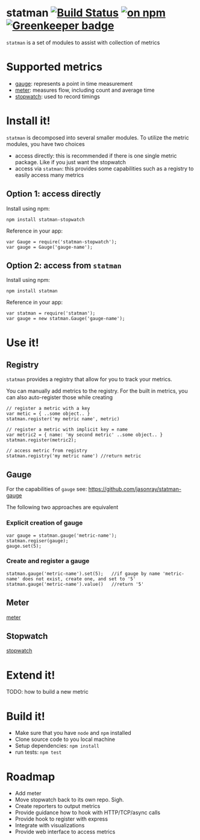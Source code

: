 # statman [![Build Status](https://travis-ci.org/jasonray/statman.svg?branch=master)](https://travis-ci.org/jasonray/statman) [![on npm](http://img.shields.io/npm/v/statman.svg?style=flat)](https://www.npmjs.org/package/statman) [![Greenkeeper badge](https://badges.greenkeeper.io/jasonray/statman.svg)](https://greenkeeper.io/)
`statman` is a set of modules to assist with collection of metrics

# Supported metrics
* [gauge](https://github.com/jasonray/statman-gauge): represents a point in time measurement
* [meter](https://github.com/jasonray/statman-meter): measures flow, including count and average time
* [stopwatch](https://github.com/jasonray/statman-stopwatch): used to record timings

# Install it!
`statman` is decomposed into several smaller modules.  To utilize the metric modules, you have two choices
* access directly: this is recommended if there is one single metric package.  Like if you just want the stopwatch
* access via `statman`: this provides some capabilities such as a registry to easily access many metrics

## Option 1: access directly
Install using npm:
```
npm install statman-stopwatch
```

Reference in your app:
```
var Gauge = require('statman-stopwatch');
var gauge = Gauge('gauge-name');
```

## Option 2: access from `statman`
Install using npm:
```
npm install statman
```

Reference in your app:
```
var statman = require('statman');
var gauge = new statman.Gauge('gauge-name');
```

# Use it!
## Registry
`statman` provides a registry that allow for you to track your metrics.

You can manually add metrics to the registry.  For the built in metrics, you can also auto-register those while creating
```
// register a metric with a key
var metic = { ..some object.. }
statman.register('my metric name', metric)

// register a metric with implicit key = name
var metric2 = { name: 'my second metric' ..some object.. }
statman.register(metric2);

// access metric from registry
statman.registry('my metric name') //return metric
```

## Gauge
For the capabilities of `gauge` see: https://github.com/jasonray/statman-gauge

The following two approaches are equivalent
### Explicit creation of gauge
```
var gauge = statman.gauge('metric-name');
statman.regiser(gauge);
gauge.set(5);
```

### Create and register a gauge
```
statman.gauge('metric-name').set(5);   //if gauge by name 'metric-name' does not exist, create one, and set to '5'
statman.gauge('metric-name').value()   //return '5'
```

## Meter
[meter](https://github.com/jasonray/statman-meter)

## Stopwatch
[stopwatch](https://github.com/jasonray/statman-stopwatch)

# Extend it!
TODO: how to build a new metric

# Build it!
- Make sure that you have `node` and `npm` installed
- Clone source code to you local machine
- Setup dependencies: `npm install`
- run tests: `npm test`

# Roadmap
* Add meter
* Move stopwatch back to its own repo.  Sigh.
* Create reporters to output metrics
* Provide guidance how to hook with HTTP/TCP/async calls
* Provide hook to register with express
* Integrate with visualizations
* Provide web interface to access metrics

